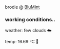 brodie @ [BluMint](https://www.linkedin.com/company/blumint-io/)

<!--weather_start-->
### working conditions..

weather: few clouds ☁️

temp: 16.69 °C 👕

<!--weather_end-->
